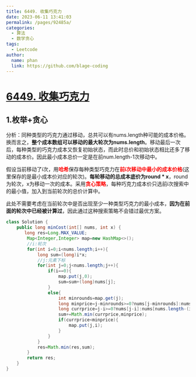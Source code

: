 ```yaml
---
title: 6449. 收集巧克力
date: 2023-06-11 13:41:03
permalink: /pages/92485a/
categories:
  - 算法
  - 数学贪心
tags:
  - Leetcode
author: 
  name: phan
  link: https://github.com/blage-coding
---
```

# [6449. 收集巧克力](https://leetcode.cn/problems/collecting-chocolates/)

## 1.枚举+贪心

分析：同种类型的巧克力通过移动，总共可以有nums.length种可能的成本价格。换而言之，**整个成本数组可以移动的最大轮次为nums.length**。移动最后一次后，每种类型的巧克力成本又恢复初始状态，而此时总价和初始状态相比还多了移动的成本价。因此最小成本总价一定是在前num.length-1次移动中。

假设当前移动了i次，用<font color="red">**哈希**</font>保存每种类型巧克力在<font color="red">**前i次移动中最小的成本价格**</font>(这里保存的是最小成本价对应的轮次)。**每轮移动的总成本底价为round * x**，round为轮次，x为移动一次的成本。采用<font color="red">**贪心策略**</font>，每种巧克力成本价只选前i次搜索中的最小值，加入到当前轮次的总价计算中。

此处不需要考虑在当前轮次中是否出现至少一种类型巧克力的最小成本，**因为在前面的轮次中已经被计算过**，因此通过这种搜索策略不会错过最优方案。

```java
class Solution {
    public long minCost(int[] nums, int x) {
       long res=Long.MAX_VALUE;
        Map<Integer,Integer> map=new HashMap<>();
        //i:轮次
        for(int i=0;i<nums.length;i++){
            long sum=(long)i*x;
            //j:元素下标
            for(int j=0;j<nums.length;j++){
                if(i==0){
                    map.put(j,0);
                    sum=sum+(long)nums[j];
                }
                else{
                    int minrounds=map.get(j);
                    long minprice=j-minrounds>=0?nums[j-minrounds]:nums[nums.length-(minrounds-j)];
                    long currprice=j-i>=0?nums[j-i]:nums[nums.length-(i-j)];
                    sum+=Math.min(currprice,minprice);
                    if(currprice<minprice){
                        map.put(j,i);
                    }
                }
            }
            res=Math.min(res,sum);
        }
        return res;
    }
}
```

